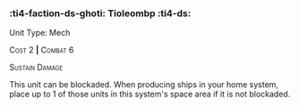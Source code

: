 ### :ti4-faction-ds-ghoti: **Tioleombp** :ti4-ds:

Unit Type: Mech 

<span style="font-variant:small-caps;">Cost</span> 2 __|__ <span style="font-variant:small-caps;">Combat</span> 6

<span style="font-variant:small-caps;">Sustain Damage</span>

This unit can be blockaded.
When producing ships in your home system, place up to 1 of those units in this system's space area if it is not blockaded.
